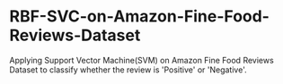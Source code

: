 # RBF-SVC-on-Amazon-Fine-Food-Reviews-Dataset
Applying Support Vector Machine(SVM) on Amazon Fine Food Reviews Dataset to classify whether the review is 'Positive' or 'Negative'.

